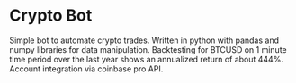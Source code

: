 # Crypto Bot

Simple bot to automate crypto trades. Written in python with pandas and numpy libraries for data manipulation. Backtesting for BTCUSD on 1 minute time period over the last year shows an annualized return of about 444%. Account integration via coinbase pro API.
